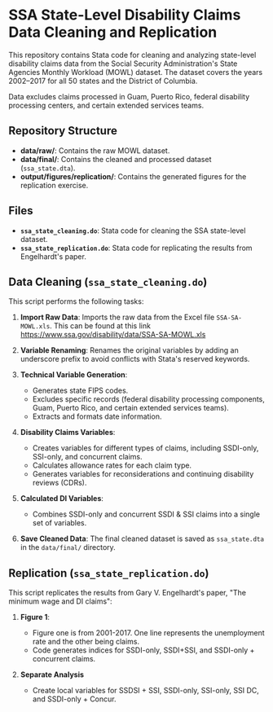 # SSA State-Level Disability Claims Data Cleaning and Replication

This repository contains Stata code for cleaning and analyzing state-level disability claims data from the Social Security Administration's State Agencies Monthly Workload (MOWL) dataset. The dataset covers the years 2002–2017 for all 50 states and the District of Columbia.

Data excludes claims processed in Guam, Puerto Rico, federal disability processing centers, and certain extended services teams.

## Repository Structure

- **data/raw/**: Contains the raw MOWL dataset.
- **data/final/**: Contains the cleaned and processed dataset (`ssa_state.dta`).
- **output/figures/replication/**: Contains the generated figures for the replication exercise.

## Files

- **`ssa_state_cleaning.do`**: Stata code for cleaning the SSA state-level dataset.
- **`ssa_state_replication.do`**: Stata code for replicating the results from Engelhardt's paper.

## Data Cleaning (`ssa_state_cleaning.do`)

This script performs the following tasks:

1. **Import Raw Data**: Imports the raw data from the Excel file `SSA-SA-MOWL.xls`. This can be found at this link https://www.ssa.gov/disability/data/SSA-SA-MOWL.xls

2. **Variable Renaming**: Renames the original variables by adding an underscore prefix to avoid conflicts with Stata's reserved keywords.

3. **Technical Variable Generation**:
   - Generates state FIPS codes.
   - Excludes specific records (federal disability processing components, Guam, Puerto Rico, and certain extended services teams).
   - Extracts and formats date information.

4. **Disability Claims Variables**:
   - Creates variables for different types of claims, including SSDI-only, SSI-only, and concurrent claims.
   - Calculates allowance rates for each claim type.
   - Generates variables for reconsiderations and continuing disability reviews (CDRs).

5. **Calculated DI Variables**:
   - Combines SSDI-only and concurrent SSDI & SSI claims into a single set of variables.

6. **Save Cleaned Data**: The final cleaned dataset is saved as `ssa_state.dta` in the `data/final/` directory.

## Replication (`ssa_state_replication.do`)

This script replicates the results from Gary V. Engelhardt's paper, "The minimum wage and DI claims":

1. **Figure 1**:

   - Figure one is from 2001-2017. One line represents the unemployment rate and the other being claims.
   - Code generates indices for SSDI-only, SSDI+SSI, and SSDI-only + concurrent claims.
  
2. **Separate Analysis**

   - Create local variables for SSDSI + SSI, SSDI-only, SSI-only, SSI DC, and SSDI-only + Concur.
